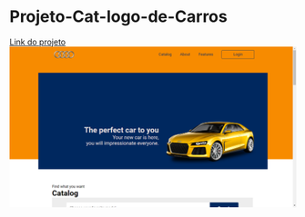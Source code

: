 # Projeto-Cat-logo-de-Carros

<a href="https://ricardoferreira19.github.io/Projeto-Cat-logo-de-Carros/">Link do projeto</a>
<img src="https://github.com/RicardoFerreira19/Projeto-Cat-logo-de-Carros/blob/master/assets/Captura%20de%20Tela%20(86).png?raw=true" alt="">
